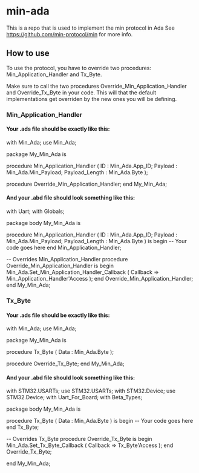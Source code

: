 # min-ada
This is a repo that is used to implement the min protocol in Ada
See https://github.com/min-protocol/min for more info.

## How to use
To use the protocol, you have to override two procedures: Min_Application_Handler and Tx_Byte.

Make sure to call the two procedures Override_Min_Application_Handler and Override_Tx_Byte in your code.
This will that the default implementations get overriden by the new ones you will be defining.

### Min_Application_Handler
#### Your .ads file should be exactly like this:

with Min_Ada; use Min_Ada;

package My_Min_Ada is

   procedure Min_Application_Handler (
      ID             : Min_Ada.App_ID;
      Payload        : Min_Ada.Min_Payload;
      Payload_Length : Min_Ada.Byte
   );

   procedure Override_Min_Application_Handler;
end My_Min_Ada;

#### And your .abd file should look something like this:

with Uart;
with Globals;

package body My_Min_Ada is

   procedure Min_Application_Handler (
      ID             : Min_Ada.App_ID;
      Payload        : Min_Ada.Min_Payload;
      Payload_Length : Min_Ada.Byte
   ) is
   begin
      --  Your code goes here
   end Min_Application_Handler;

   --  Overrides Min_Application_Handler
   procedure Override_Min_Application_Handler
   is
   begin
      Min_Ada.Set_Min_Application_Handler_Callback (
         Callback => Min_Application_Handler'Access
      );
   end Override_Min_Application_Handler;
end My_Min_Ada;

### Tx_Byte
#### Your .ads file should be exactly like this:

with Min_Ada; use Min_Ada;

package My_Min_Ada is

   procedure Tx_Byte (
      Data : Min_Ada.Byte
   );

   procedure Override_Tx_Byte;
end My_Min_Ada;

#### And your .abd file should look something like this:

with STM32.USARTs; use STM32.USARTs;
with STM32.Device; use STM32.Device;
with Uart_For_Board;
with Beta_Types;

package body My_Min_Ada is

   procedure Tx_Byte (
      Data : Min_Ada.Byte
   ) is
   begin
      --  Your code goes here
   end Tx_Byte;

   --  Overrides Tx_Byte
   procedure Override_Tx_Byte
   is
   begin
      Min_Ada.Set_Tx_Byte_Callback (
         Callback => Tx_Byte'Access
      );
   end Override_Tx_Byte;

end My_Min_Ada;
